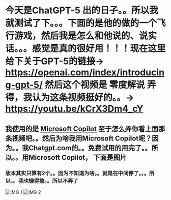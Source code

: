 # 今天是ChatGPT-5 出的日子。。所以我就测试了下。。。下面的是他的做的一个飞行游戏，然后我是怎么和他说的、说实话。。。感觉是真的很好用！！！现在这里给下关于GPT-5的链接→ https://openai.com/index/introducing-gpt-5/ 然后这个视频是 零度解说 弄得，我认为这条视频挺好的。。→ https://youtu.be/kCrX3Dm4_cY 
## 我使用的是 [Microsoft Copilot](https://copilot.microsoft.com/) 至于怎么弄你看上面那条视频吧。。然后为啥我用Microsoft Copilot呢？因为。。我Chatgpt.com的。。免费试用的用完了。。所以。。用Microsoft Copilot， 下面是图片
### 版本其实只算有2个。。因为不知道为啥。。就是在中间停了。。。所以。。我也懒得搞。。所以不弄了
![IMG 1](https://raw.githubusercontent.com/1224HuangJin/ai/refs/heads/main/Chat-GPT/GPT-5/IMG/1-copilot-microsoft-chats-H7fC5MNEscDzxRxXBLr8i-2025-08-08-18_25_371.png)
![IMG 2](https://raw.githubusercontent.com/1224HuangJin/ai/refs/heads/main/Chat-GPT/GPT-5/IMG/2-copilot-microsoft-chats-H7fC5MNEscDzxRxXBLr8i-2025-08-08-18_25_37-2.png)

